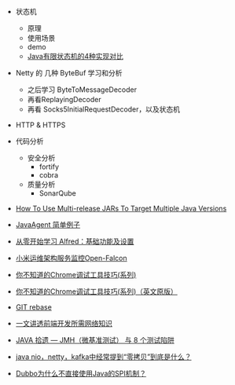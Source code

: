 
* 状态机
  - 原理
  - 使用场景
  - demo
  - [Java有限状态机的4种实现对比](https://zhuanlan.zhihu.com/p/97442825)
* Netty 的 几种 ByteBuf 学习和分析
  - 之后学习 ByteToMessageDecoder
  - 再看ReplayingDecoder
  - 再看 Socks5InitialRequestDecoder，以及状态机
* HTTP & HTTPS

* 代码分析
  - 安全分析
    - fortify
    - cobra
  - 质量分析
    - SonarQube

* [How To Use Multi-release JARs To Target Multiple Java Versions](https://blog.codefx.org/tools/multi-release-jars-multiple-java-versions/)

* [JavaAgent 简单例子](https://blog.csdn.net/catoop/article/details/51034739#commentBox)

* [从零开始学习 Alfred：基础功能及设置](https://sspai.com/post/32979)

* [小米运维架构服务监控Open-Falcon](https://blog.csdn.net/qq_27384769/article/details/79234270)

* [你不知道的Chrome调试工具技巧(系列)](https://juejin.im/post/5c09a80151882521c81168a2)
* [你不知道的Chrome调试工具技巧(系列)（英文原版）](https://medium.com/@tomsu/devtools-tips-day-1-the-console-dollars-3aa0d93e923c)

* [GIT rebase](https://www.cnblogs.com/pinefantasy/articles/6287147.html)


* [一文讲透前端开发所需网络知识](https://segmentfault.com/a/1190000018038491?utm_source=weekly&utm_medium=email&utm_campaign=email_weekly)
* [JAVA 拾遗 — JMH（微基准测试） 与 8 个测试陷阱](https://www.cnkirito.moe/java-jmh/)

* [java nio，netty，kafka中经常提到“零拷贝”到底是什么？](https://www.zhihu.com/question/634419059/answer/3323794751)
* [Dubbo为什么不直接使用Java的SPI机制？](https://www.zhihu.com/question/467333508/answer/3302314850)





